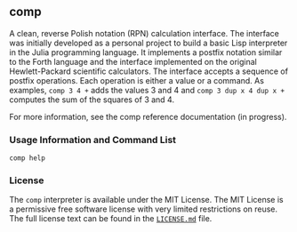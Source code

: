 ## comp
A clean, reverse Polish notation (RPN) calculation interface. The interface was initially developed as a personal project to build a basic Lisp interpreter in the Julia programming language. It implements a postfix notation similar to the Forth language and the interface implemented on the original Hewlett-Packard scientific calculators. The interface accepts a sequence of postfix operations. Each operation is either a value or a command. As examples, `comp 3 4 +` adds the values 3 and 4 and `comp 3 dup x 4 dup x +` computes the sum of the squares of 3 and 4.

For more information, see the comp reference documentation (in progress).

### Usage Information and Command List
```
comp help
```

### License
The `comp` interpreter is available under the MIT License. The MIT License is a permissive free software license with very limited restrictions on reuse. The full license text can be found in the [`LICENSE.md`][1] file.

[1]: ./LICENSE.md
